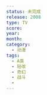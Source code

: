 ```yaml
---
status: 未完成
release: 2008
type: TV
score:
year:
month:
category:
  - 动漫
tags:
  - A类
  - 轻改
  - 奇幻
  - 战斗
  - 
---
```

